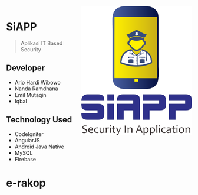 <img src="logo1.png" align="right" height="350" width="300"  />

# SiAPP 
> Aplikasi IT Based Security

## Developer
- Ario Hardi Wibowo
- Nanda Ramdhana
- Emil Mutaqin
- Iqbal

## Technology Used
- CodeIgniter
- AngularJS
- Android Java Native
- MySQL
- Firebase



# e-rakop
